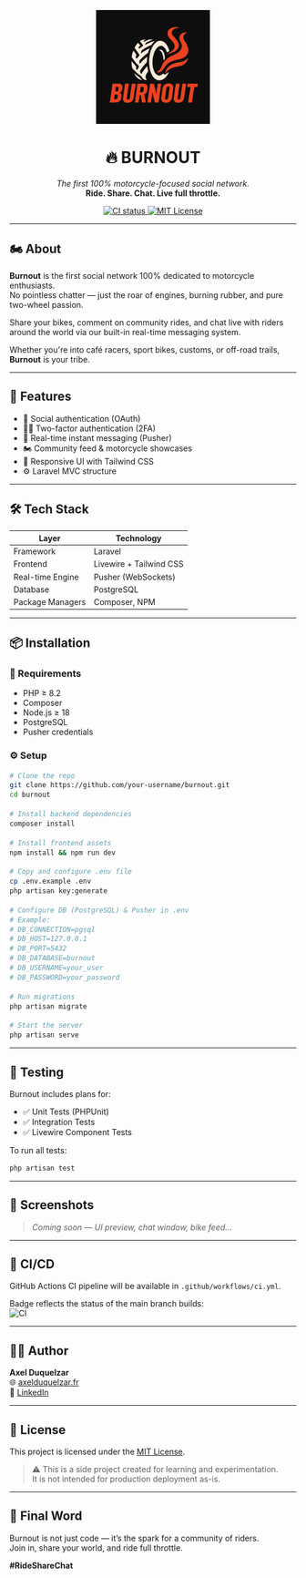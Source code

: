 <p align="center">
  <img src="resources/img/logo.png" alt="Burnout Logo" width="200"/>
</p>

<h1 align="center">🔥 BURNOUT</h1>

<p align="center">
  <em>The first 100% motorcycle-focused social network.</em><br>
  <strong>Ride. Share. Chat. Live full throttle.</strong>
</p>

<p align="center">
  <a href="https://github.com/Twikus/burnout-social-network/actions">
    <img alt="CI status" src="https://img.shields.io/github/actions/workflow/status/Twikus/burnout-social-network/ci.yml?branch=main&label=build" />
  </a>
  <a href="https://opensource.org/licenses/MIT">
    <img alt="MIT License" src="https://img.shields.io/badge/license-MIT-green.svg" />
  </a>
</p>

---

## 🏍️ About

**Burnout** is the first social network 100% dedicated to motorcycle enthusiasts.  
No pointless chatter — just the roar of engines, burning rubber, and pure two-wheel passion.

Share your bikes, comment on community rides, and chat live with riders around the world via our built-in real-time messaging system.

Whether you're into café racers, sport bikes, customs, or off-road trails, **Burnout** is your tribe.

---

## 🚀 Features

- 🔐 Social authentication (OAuth)
- 🧑‍💻 Two-factor authentication (2FA)
- 💬 Real-time instant messaging (Pusher)
- 🏍️ Community feed & motorcycle showcases
- 📱 Responsive UI with Tailwind CSS
- ⚙️ Laravel MVC structure

---

## 🛠️ Tech Stack

| Layer             | Technology              |
|------------------|-------------------------|
| Framework        | Laravel                 |
| Frontend         | Livewire + Tailwind CSS |
| Real-time Engine | Pusher (WebSockets)     |
| Database         | PostgreSQL              |
| Package Managers | Composer, NPM           |

---

## 📦 Installation

### 🔧 Requirements

- PHP ≥ 8.2
- Composer
- Node.js ≥ 18
- PostgreSQL
- Pusher credentials

### ⚙️ Setup

```bash
# Clone the repo
git clone https://github.com/your-username/burnout.git
cd burnout

# Install backend dependencies
composer install

# Install frontend assets
npm install && npm run dev

# Copy and configure .env file
cp .env.example .env
php artisan key:generate

# Configure DB (PostgreSQL) & Pusher in .env
# Example:
# DB_CONNECTION=pgsql
# DB_HOST=127.0.0.1
# DB_PORT=5432
# DB_DATABASE=burnout
# DB_USERNAME=your_user
# DB_PASSWORD=your_password

# Run migrations
php artisan migrate

# Start the server
php artisan serve
```

---

## 🧪 Testing

Burnout includes plans for:

- ✅ Unit Tests (PHPUnit)
- ✅ Integration Tests
- ✅ Livewire Component Tests

To run all tests:

```bash
php artisan test
```

---

## 📸 Screenshots

> *Coming soon — UI preview, chat window, bike feed...*

---

## 🔄 CI/CD

GitHub Actions CI pipeline will be available in `.github/workflows/ci.yml`.

Badge reflects the status of the main branch builds:  
![CI](https://img.shields.io/github/actions/workflow/status/your-username/burnout/ci.yml?branch=main&label=build)

---

## 👨‍💻 Author

**Axel Duquelzar**  
🌐 [axelduquelzar.fr](https://axelduquelzar.fr)  
🔗 [LinkedIn](https://www.linkedin.com/in/axel-duquelzar)

---

## 📜 License

This project is licensed under the [MIT License](LICENSE).

> ⚠️ This is a side project created for learning and experimentation.  
> It is not intended for production deployment as-is.

---

## 🤘 Final Word

Burnout is not just code — it’s the spark for a community of riders.  
Join in, share your world, and ride full throttle.  

**#RideShareChat**
